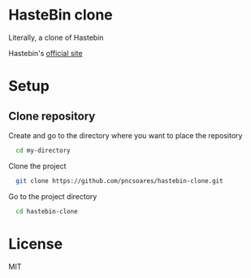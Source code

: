 # HasteBin clone

Literally, a clone of Hastebin

Hastebin's [official site](https://www.toptal.com/developers/hastebin/about.md)

# Setup

## Clone repository

Create and go to the directory where you want to place the repository

```bash
  cd my-directory
```

Clone the project

```bash
  git clone https://github.com/pncsoares/hastebin-clone.git
```

Go to the project directory

```bash
  cd hastebin-clone
```

# License

MIT